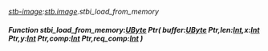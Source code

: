 _[stb-image](../../modules/stb-image/stb-image-module.md):[stb.image](stb:stb-image.md).stbi\_load\_from\_memory_
##### Function stbi\_load\_from\_memory:[UByte](../../modules/wonkey/wonkey-types-ubyte.md) Ptr( buffer:[UByte](../../modules/wonkey/wonkey-types-ubyte.md) Ptr,len:[Int](../../modules/wonkey/wonkey-types-int.md),x:[Int](../../modules/wonkey/wonkey-types-int.md) Ptr,y:[Int](../../modules/wonkey/wonkey-types-int.md) Ptr,comp:[Int](../../modules/wonkey/wonkey-types-int.md) Ptr,req_comp:[Int](../../modules/wonkey/wonkey-types-int.md) )
